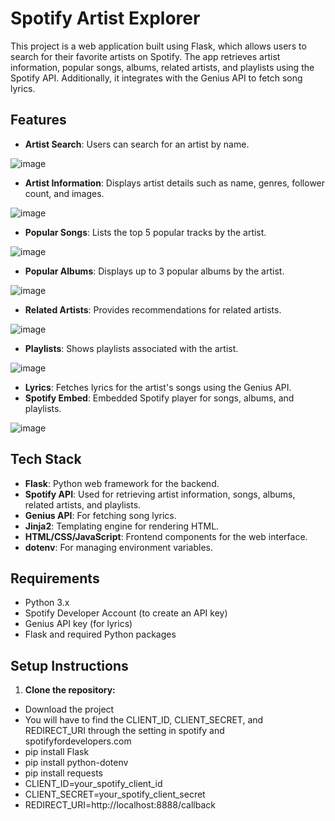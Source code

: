 # Spotify Artist Explorer

This project is a web application built using Flask, which allows users to search
for their favorite artists on Spotify. The app retrieves artist information, popular songs, albums, related artists, 
and playlists using the Spotify API. Additionally, it integrates with the Genius API to fetch song lyrics.

## Features

- **Artist Search**: Users can search for an artist by name.
  
 ![image](https://github.com/user-attachments/assets/26e65343-fc91-4a84-b2a0-76acd996223d)
- **Artist Information**: Displays artist details such as name, genres, follower count, and images.
  
![image](https://github.com/user-attachments/assets/3bb2922e-8320-476e-a0c4-6dbf446710ac)
- **Popular Songs**: Lists the top 5 popular tracks by the artist.
  
![image](https://github.com/user-attachments/assets/84468333-395e-49dd-80b2-402c0daa264f)
- **Popular Albums**: Displays up to 3 popular albums by the artist.
  
![image](https://github.com/user-attachments/assets/2926f753-7cca-4c9d-b44c-c397e394a32a)
- **Related Artists**: Provides recommendations for related artists.
  
![image](https://github.com/user-attachments/assets/0845d903-393f-4262-98c5-0149bcde99b2)
- **Playlists**: Shows playlists associated with the artist.
  
![image](https://github.com/user-attachments/assets/72786e4c-74a4-401f-bde1-43335de1c4cf)
- **Lyrics**: Fetches lyrics for the artist's songs using the Genius API.
- **Spotify Embed**: Embedded Spotify player for songs, albums, and playlists.
  
![image](https://github.com/user-attachments/assets/cf1cc6a0-f285-4b18-95e5-ed54a5bdcbc2)

## Tech Stack

- **Flask**: Python web framework for the backend.
- **Spotify API**: Used for retrieving artist information, songs, albums, related artists, and playlists.
- **Genius API**: For fetching song lyrics.
- **Jinja2**: Templating engine for rendering HTML.
- **HTML/CSS/JavaScript**: Frontend components for the web interface.
- **dotenv**: For managing environment variables.

## Requirements

- Python 3.x
- Spotify Developer Account (to create an API key)
- Genius API key (for lyrics)
- Flask and required Python packages

## Setup Instructions

1. **Clone the repository:**
- Download the project
- You will have to find the CLIENT_ID, CLIENT_SECRET, and REDIRECT_URI through the setting in spotify and spotifyfordevelopers.com
- pip install Flask
- pip install python-dotenv
- pip install requests
- CLIENT_ID=your_spotify_client_id
- CLIENT_SECRET=your_spotify_client_secret
- REDIRECT_URI=http://localhost:8888/callback
